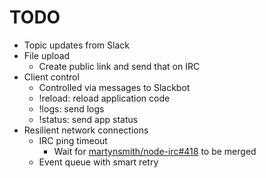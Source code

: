 TODO
====

  - Topic updates from Slack
  - File upload
    - Create public link and send that on IRC
  - Client control
    - Controlled via messages to Slackbot
    - !reload: reload application code
    - !logs: send logs
    - !status: send app status
  - Resilient network connections
    - IRC ping timeout
      - Wait for [martynsmith/node-irc#418](https://github.com/martynsmith/node-irc/pull/418) to be merged
    - Event queue with smart retry
